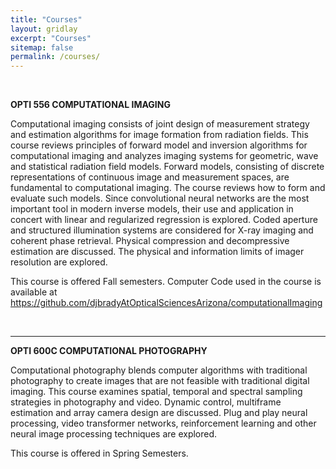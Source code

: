```yaml
---
title: "Courses"
layout: gridlay
excerpt: "Courses"
sitemap: false
permalink: /courses/
---
```




<br>

**OPTI 556 COMPUTATIONAL IMAGING**

Computational imaging consists of joint design of measurement strategy and estimation algorithms for image formation from radiation fields. This course reviews principles of forward model and inversion algorithms for computational imaging and analyzes imaging systems for geometric, wave and statistical radiation field models. Forward models, consisting of discrete representations of continuous image and measurement spaces, are fundamental to computational imaging. The course reviews how to form and evaluate such models. Since convolutional neural networks are the most important tool in modern inverse models, their use and application in concert with linear and regularized regression is explored. Coded aperture and structured illumination systems are considered for X-ray imaging and coherent phase retrieval. Physical compression and decompressive estimation are discussed. The physical and information limits of imager resolution are explored.

This course is offered Fall semesters. Computer Code used in the course is available at 
https://github.com/djbradyAtOpticalSciencesArizona/computationalImaging


<br>

<hr>


**OPTI 600C COMPUTATIONAL PHOTOGRAPHY**

Computational photography blends computer algorithms with traditional photography to create images that are not
feasible with traditional digital imaging. This course examines spatial, temporal and spectral sampling strategies in photography and video. Dynamic control, multiframe estimation and array camera design are discussed. Plug and play neural processing, video transformer networks, reinforcement learning and other neural image processing techniques are explored.

This course is offered in Spring Semesters.


<br><br><br><br><br><br>